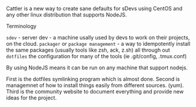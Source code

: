 Cattler is a new way to create sane defaults for sDevs using CentOS and any other linux distribution that supports NodeJS.

Terminology

`sdev` - server dev - a machine usally used by devs to work on their projects, on the cloud.
`packager` or `package management` - a way to idempotently install the same packages (usually tools like zsh, ack, z.sh) all through out
`dotfiles` the configuration for many of the tools (ie .git/config, .tmux.conf) 

By using NodeJS means it can be run on any machine that support nodejs. 

First is the dotfiles symlinking program which is almost done.
Second is managemnet of how to install things easily from different sources. (yum).
Third is the community website to document everything and provide new ideas for the project.
